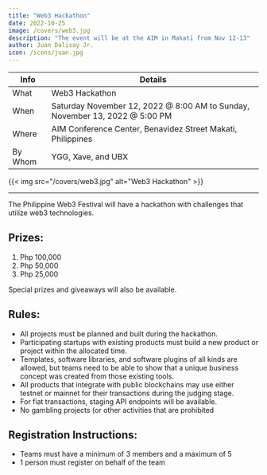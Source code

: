 ```yaml
---
title: "Web3 Hackathon"
date: 2022-10-25
image: /covers/web3.jpg
description: "The event will be at the AIM in Makati from Nov 12-13"
author: Juan Dalisay Jr.
icon: /icons/juan.jpg
---
```



Info | Details 
--- | ---
What | Web3 Hackathon
When | Saturday November 12, 2022 @ 8:00 AM to Sunday, November 13, 2022 @ 5:00 PM
Where | AIM Conference Center, Benavidez Street Makati, Philippines
By Whom | YGG, Xave, and UBX

{{< img src="/covers/web3.jpg" alt="Web3 Hackathon" >}}

---

The Philippine Web3 Festival will have a hackathon with challenges that utilize web3 technologies. 

## Prizes:

1. Php 100,000
2. Php 50,000
3. Php 25,000

Special prizes and giveaways will also be available.

## Rules:

- All projects must be planned and built during the hackathon. 
- Participating startups with existing products must build a new product or project within the allocated time.
- Templates, software libraries, and software plugins of all kinds are allowed, but teams need to be able to show that a unique business concept was created from those existing tools.
- All products that integrate with public blockchains may use either testnet or mainnet for their transactions during the judging stage. 
- For fiat transactions, staging API endpoints will be available.
- No gambling projects (or other activities that are prohibited

## R﻿egistration Instructions:

- T﻿eams must have a minimum of 3 members and a maximum of 5
- 1 person must register on behalf of the team
